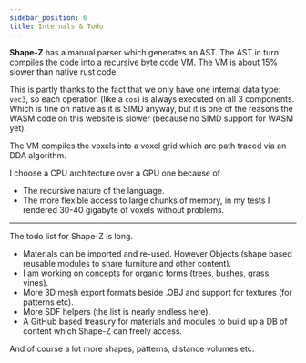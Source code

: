 ```yaml
---
sidebar_position: 6
title: Internals & Todo
---
```


**Shape-Z** has a manual parser which generates an AST. The AST in turn compiles the code into a recursive byte code VM. The VM is about 15% slower than native rust code.

This is partly thanks to the fact that we only have one internal data type: `vec3`, so each operation (like a `cos`) is always executed on all 3 components. Which is fine on native as it is SIMD anyway, but it is one of the reasons the WASM code on this website is slower (because no SIMD support for WASM yet).

The VM compiles the voxels into a voxel grid which are path traced via an DDA algorithm.

I choose a CPU architecture over a GPU one because of

* The recursive nature of the language.
* The more flexible access to large chunks of memory, in my tests I rendered 30-40 gigabyte of voxels without problems.

---

The todo list for Shape-Z is long.

* Materials can be imported and re-used. However Objects (shape based reusable modules to share furniture and other content).
* I am working on concepts for organic forms (trees, bushes, grass, vines).
* More 3D mesh export formats beside .OBJ and support for textures (for patterns etc).
* More SDF helpers (the list is nearly endless here).
* A GitHub based treasury for materials and modules to build up a DB of content which Shape-Z can freely access.

And of course a lot more shapes, patterns, distance volumes etc.
